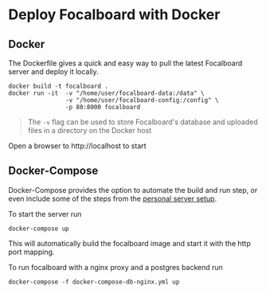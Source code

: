 # Deploy Focalboard with Docker

## Docker

The Dockerfile gives a quick and easy way to pull the latest Focalboard server and deploy it locally.

```
docker build -t focalboard .
docker run -it  -v "/home/user/focalboard-data:/data" \
                -v "/home/user/focalboard-config:/config" \
                -p 80:8000 focalboard 
```

> The `-v` flag can be used to store Focalboard's database and uploaded files in a directory on the Docker host

Open a browser to http://localhost to start

## Docker-Compose

Docker-Compose provides the option to automate the build and run step, or even include some of the steps from the [personal server setup](https://www.focalboard.com/download/personal-edition/ubuntu/).

To start the server run

```
docker-compose up
```

This will automatically build the focalboard image and start it with the http port mapping.

To run focalboard with a nginx proxy and a postgres backend run

```
docker-compose -f docker-compose-db-nginx.yml up
```

